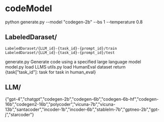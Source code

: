 # codeModel

python generate.py --model "codegen-2b" --bs 1 --temperature 0.8



## LabeledDaraset/
    LabeledDaraset/{LLM_id}-{task_id}-{prompt_id}/train
    LabeledDaraset/{LLM_id}-{task_id}-{prompt_id}/test


generate.py			Generate code using a specified large language model
model.py				load LLMS
utils.py              load HumanEval dataset   return {task["task_id"]: task for task in human_eval}

## LLM/
{"gpt-4","chatgpt","codegen-2b","codegen-6b","codegen-6b-hf","codegen-16b","codegen2-16b","polycoder","vicuna-7b","vicuna-13b","santacoder","incoder-1b","incoder-6b","stablelm-7b","gptneo-2b","gpt-j","starcoder"}
